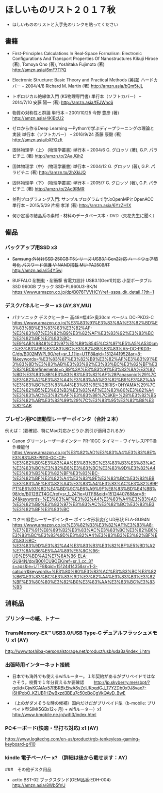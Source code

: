 # ほしいものリスト２０１７秋

- ほしいもののリストと入手先のリンクを貼ってください

## 書籍

- First-Principles Calculations In Real-Space Formalism: Electronic Configurations And Transport Properties Of Nanostructures
Kikuji Hirose  (著),‎ Tomoya Ono (著),‎ Yoshitaka Fujimoto (著)
http://amzn.asia/6mF7TPQ

- Electronic Structure: Basic Theory and Practical Methods (英語) ハードカバー – 2004/4/8
Richard M. Martin  (著)
http://amzn.asia/bQm5tJL

- トポロジカル絶縁体入門 (KS物理専門書) 単行本（ソフトカバー） – 2014/7/10
安藤 陽一 (著)
http://amzn.asia/fEJWnc6

- 物質の対称性と群論 単行本 – 2001/10/25
今野 豊彦  (著)
http://amzn.asia/4KlBcU2

- ゼロから作るDeep Learning ―Pythonで学ぶディープラーニングの理論と実装 単行本（ソフトカバー） – 2016/9/24
斎藤 康毅  (著)
http://amzn.asia/bXFOzft

- 固体物理学〈上〉 (物理学叢書) 単行本 – 2004/6
G. グロッソ (著), G.P. パラビチニ (著)
http://amzn.to/2AaJQh2

- 固体物理学〈中〉 (物理学叢書) 単行本 – 2004/12
G. グロッソ  (著), G.P. パラビチニ  (著)
http://amzn.to/2hXkiJQ

- 固体物理学〈下〉 (物理学叢書) 単行本 – 2005/7
G. グロッソ  (著), G.P. パラビチニ  (著)
http://amzn.to/2Ac9RMR

- 並列プログラミング入門: サンプルプログラムで学ぶOpenMPとOpenACC 単行本 – 2015/5/29
片桐 孝洋  (著)
http://amzn.asia/6YzZH1X

- 何か定番の結晶系の素材・材料のデータベース本・DVD（矢花先生に聞く）


## 備品

### バックアップ用SSD x3 

- ~~Samsung 外付けSSD 250GB T5シリーズ USB3.1 Gen2対応 ハードウェア暗号化 パスワード保護 V-NAND搭載 MU-PA250B/IT~~ 
http://amzn.asia/i54Y5wj

- BUFFALO 耐振動・耐衝撃 省電力設計 USB3.1(Gen1)対応 小型ポータブルSSD 960GB ブラック SSD-PL960U3-BK/N
https://www.amazon.co.jp/dp/B076FVVHCY/ref=sspa_dk_detail_1?th=1

### デスクパネルヒーター x3 (AY,SY,MU)  

- パナソニック デスクヒーター 高48×幅45×奥30cm ベージュ DC-PKD3-C
https://www.amazon.co.jp/%E3%83%91%E3%83%8A%E3%82%BD%E3%83%8B%E3%83%83%E3%82%AF-%E3%83%87%E3%82%B9%E3%82%AF%E3%83%92%E3%83%BC%E3%82%BF%E3%83%BC-%E9%AB%9848%C3%97%E5%B9%8545%C3%97%E5%A5%A530cm-%E3%83%99%E3%83%BC%E3%82%B8%E3%83%A5-DC-PKD3-C/dp/B002MWPL9O/ref=sr_1_1?ie=UTF8&qid=1512441952&sr=8-1&keywords=%E3%83%87%E3%82%B9%E3%82%AF%E3%83%91%E3%83%8D%E3%83%AB%E3%83%92%E3%83%BC%E3%82%BF%E3%83%BC&refinements=p_89%3A%E3%83%91%E3%83%8A%E3%82%BD%E3%83%8B%E3%83%83%E3%82%AF%28Panasonic%29%7C%E3%82%A2%E3%82%A4%E3%83%AA%E3%82%B9%E3%82%AA%E3%83%BC%E3%83%A4%E3%83%9E%28IRIS+OHYAMA%29%7C%E3%82%B5%E3%83%B3%E3%83%AF%E3%83%80%E3%82%A4%E3%83%AC%E3%82%AF%E3%83%88%7CSKB+%28%E3%82%B5%E3%82%AB%E3%83%99%29%7C%E3%83%95%E3%82%B8%E3%82%AB

### プレゼン用PC連動型レーザーポインタ（合計２本）
例えば：（要確認、特にMac対応かどうか.割引が適用されるか）

- Canon グリーンレーザーポインター PR-10GC タイマー・ワイヤレスPPT操作機能付 
https://www.amazon.co.jp/%E3%82%AD%E3%83%A4%E3%83%8E%E3%83%B3-PR10-GC-CP-%E3%82%B0%E3%83%AA%E3%83%BC%E3%83%B3%E3%83%AC%E3%83%BC%E3%82%B6%E3%83%BC%E3%83%9D%E3%82%A4%E3%83%B3%E3%82%BF%E3%83%BC-%E3%82%BF%E3%82%A4%E3%83%9E%E3%83%BC%E3%83%BB%E3%83%AF%E3%82%A4%E3%83%A4%E3%83%AC%E3%82%B9PPT%E6%93%8D%E4%BD%9C%E6%A9%9F%E8%83%BD%E4%BB%98/dp/B012BZT4GC/ref=sr_1_24?ie=UTF8&qid=1512440768&sr=8-24&keywords=%E3%83%AF%E3%82%A4%E3%83%A4%E3%83%AC%E3%82%B9%E3%83%97%E3%83%AC%E3%82%BC%E3%83%B3%E3%82%BF%E3%83%BC

- コクヨ 緑色レーザーポインター ポインタ形状変化 UD形状 ELA-GU94N
https://www.amazon.co.jp/%E3%82%B3%E3%82%AF%E3%83%A8-%E7%B7%91%E8%89%B2%E3%83%AC%E3%83%BC%E3%82%B6%E3%83%BC%E3%83%9D%E3%82%A4%E3%83%B3%E3%82%BF%E3%83%BC-%E3%83%9D%E3%82%A4%E3%83%B3%E3%82%BF%E5%BD%A2%E7%8A%B6%E5%A4%89%E5%8C%96-UD%E5%BD%A2%E7%8A%B6-ELA-GU94N/dp/B001CU9OEK/ref=sr_1_cc_3?s=aps&ie=UTF8&qid=1512441435&sr=1-3-catcorr&keywords=%E3%80%80%E3%83%AC%E3%83%BC%E3%82%B6%E3%83%BC%E3%83%9D%E3%82%A4%E3%83%B3%E3%82%BF%E3%80%80%E3%82%B0%E3%83%AA%E3%83%BC%E3%83%B3


## 消耗品

###  プリンターの紙、トナー　

###  TransMemory-EX™ USB3.0/USB Type-C デュアルフラッシュメモリ x1 (AY)  
http://www.toshiba-personalstorage.net/product/usb/uda3a/index_j.htm

### 出張時用インターネット接続

- 日本でも海外でも使えるwifiルーター。１年契約があるがプリペイドではなさそう。校費で１年分買えるか要確認　　
http://jp.skyberry.me/sbpt/?gclid=CjwKCAiAx57RBRBkEiwA8yZdUKoqdGJ_T7YZDb0x9J8vax7-i6HPobO_KZUB1HZwBxzd3BEu7c50cBoCgVkQAvD_BwE

- （上のがダメそうな時の候補）国内だけだがプリペイド型（b-mobile: プリペイド型SIM(5GBx12ヶ月) + wifiルーター）x1  
http://www.bmobile.ne.jp/wifi3/index.html


###  PCキーボード(快適・早打ち対応) x1 (AY)   
https://www.logitechg.com/en-us/product/rgb-tenkeyless-gaming-keyboard-g410

###  kindle 電子ペーパー x? （詳細は後から載せます：AY）

###　その他デスク用品
- actto BST-02 ブックスタンド(OEM品番:EDH-004)
http://amzn.asia/8Wb5fnU
